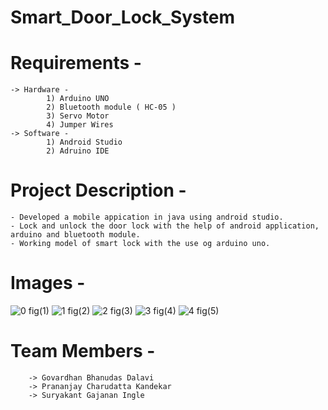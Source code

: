 # Smart_Door_Lock_System #

# Requirements -
    -> Hardware -
            1) Arduino UNO
            2) Bluetooth module ( HC-05 )
            3) Servo Motor
            4) Jumper Wires
    -> Software -
            1) Android Studio
            2) Adruino IDE
   
                                          
# Project Description -
    - Developed a mobile appication in java using android studio.
    - Lock and unlock the door lock with the help of android application, arduino and bluetooth module.
    - Working model of smart lock with the use og arduino uno.
    
# Images -
   ![0](https://user-images.githubusercontent.com/78221502/154327303-b2278dcd-f9a7-4eec-a32f-f7887e81047e.jpg)
                                                fig(1)
   ![1](https://user-images.githubusercontent.com/78221502/154327313-2c219932-bf04-405f-9388-6e662e00ec7d.jpg)
                                                fig(2)
   ![2](https://user-images.githubusercontent.com/78221502/154327318-3e45aad3-17d5-4d76-8a30-a1cbfca34283.jpg)
                                                fig(3)
   ![3](https://user-images.githubusercontent.com/78221502/154327321-b9b02bde-e383-40d8-bd03-d234a757cd24.jpg)
                                                fig(4)
    ![4](https://user-images.githubusercontent.com/78221502/154327323-463b7842-935d-41bf-8a97-92dc25dc22f3.jpg)
                                                fig(5)

# Team Members -
        -> Govardhan Bhanudas Dalavi 
        -> Prananjay Charudatta Kandekar
        -> Suryakant Gajanan Ingle
      

